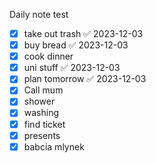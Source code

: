 Daily note test
- [x] take out trash ✅ 2023-12-03
- [x] buy bread ✅ 2023-12-03
- [x] cook dinner
- [x] uni stuff ✅ 2023-12-03
- [x] plan tomorrow ✅ 2023-12-03
- [x] Call mum
- [x] shower
- [x] washing
- [x] find ticket
- [x] presents
- [x] babcia mlynek